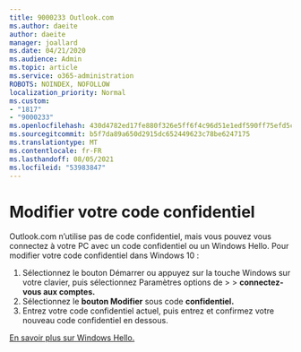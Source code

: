 ```yaml
---
title: 9000233 Outlook.com
ms.author: daeite
author: daeite
manager: joallard
ms.date: 04/21/2020
ms.audience: Admin
ms.topic: article
ms.service: o365-administration
ROBOTS: NOINDEX, NOFOLLOW
localization_priority: Normal
ms.custom:
- "1817"
- "9000233"
ms.openlocfilehash: 430d4782ed17fe880f326e5ff6f4c96d51e1edf590ff75efd5ce59fe4ee1c379
ms.sourcegitcommit: b5f7da89a650d2915dc652449623c78be6247175
ms.translationtype: MT
ms.contentlocale: fr-FR
ms.lasthandoff: 08/05/2021
ms.locfileid: "53983847"
---
```

# <a name="change-your-pin"></a>Modifier votre code confidentiel

Outlook.com n’utilise pas de code confidentiel, mais vous pouvez vous connectez à votre PC avec un code confidentiel ou un Windows Hello. Pour modifier votre code confidentiel dans Windows 10 :

1. Sélectionnez le bouton Démarrer ou appuyez sur la touche Windows sur votre clavier, puis sélectionnez Paramètres options de  >    >  **connectez-vous aux comptes.**
2. Sélectionnez le **bouton Modifier** sous code **confidentiel.**
3. Entrez votre code confidentiel actuel, puis entrez et confirmez votre nouveau code confidentiel en dessous.

[En savoir plus sur Windows Hello.](https://support.microsoft.com/help/17215/)